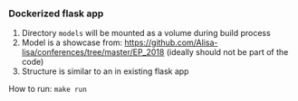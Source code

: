 ### Dockerized flask app

1. Directory `models` will be mounted as a volume during build process
2. Model is a showcase from: https://github.com/Alisa-lisa/conferences/tree/master/EP_2018 (ideally should not be part of the code)
3. Structure is similar to an in existing flask app


How to run:  ```make run```